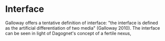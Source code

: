 # Interface #

Galloway offers a tentative definition of interface: "the interface is defined as the artificial differentiation of two media" (Galloway 2010). The interface can be seen in light of Dagognet's concept of a fertile nexus, 
